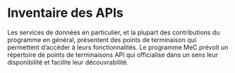 # Inventaire des APIs
Les services de données en particulier, et la plupart des contributions du programme en général, présentent des points de terminaison qui permettent d’accéder à leurs fonctionnalités.
Le programme MeC prévoit un répertoire de points de terminaisons API qui officialise dans un sens leur disponibilité et facilite leur découvrabilité.

